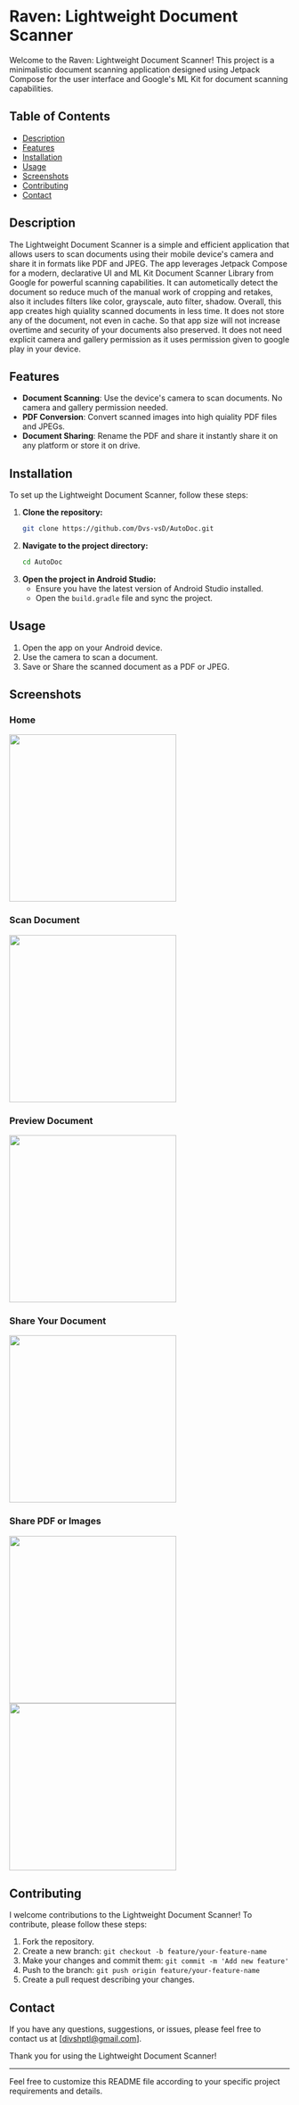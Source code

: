 # Raven: Lightweight Document Scanner

Welcome to the Raven: Lightweight Document Scanner! This project is a minimalistic document scanning application designed using Jetpack Compose for the user interface and Google's ML Kit for document scanning capabilities.

## Table of Contents

- [Description](#description)
- [Features](#features)
- [Installation](#installation)
- [Usage](#usage)
- [Screenshots](#screenshots)
- [Contributing](#contributing)
- [Contact](#contact)

## Description

The Lightweight Document Scanner is a simple and efficient application that allows users to scan documents using their mobile device's camera and share it in formats like PDF and JPEG. The app leverages Jetpack Compose for a modern, declarative UI and ML Kit Document Scanner Library from Google for powerful scanning capabilities. It can autometically detect the document so reduce much of the manual work of cropping and retakes, also it includes filters like color, grayscale, auto filter, shadow. Overall, this app creates high quiality scanned documents in less time. It does not store any of the document, not even in cache. So that app size will not increase overtime and security of your documents also preserved. It does not need explicit camera and gallery permission as it uses permission given to google play in your device.

## Features

- **Document Scanning**: Use the device's camera to scan documents. No camera and gallery permission needed.
- **PDF Conversion**: Convert scanned images into high quiality PDF files and JPEGs.
- **Document Sharing**: Rename the PDF and share it instantly share it on any platform or store it on drive.

## Installation

To set up the Lightweight Document Scanner, follow these steps:

1. **Clone the repository:**
    ```bash
    git clone https://github.com/Dvs-vsD/AutoDoc.git
    ```
2. **Navigate to the project directory:**
    ```bash
    cd AutoDoc
    ```
3. **Open the project in Android Studio:**
    - Ensure you have the latest version of Android Studio installed.
    - Open the `build.gradle` file and sync the project.

## Usage

1. Open the app on your Android device.
2. Use the camera to scan a document.
3. Save or Share the scanned document as a PDF or JPEG.

## Screenshots

### Home
<img src="https://github.com/Dvs-vsD/AutoDoc/assets/62606017/247209d8-b475-4587-a157-0ab9ca1a0a67" width="300">

### Scan Document
<img src="https://github.com/Dvs-vsD/AutoDoc/assets/62606017/e41d1d63-6735-4566-b5d1-c136f32100e8" width="300">

### Preview Document
<img src="https://github.com/Dvs-vsD/AutoDoc/assets/62606017/6527a834-addc-4e68-b980-01f503954849" width="300">

### Share Your Document
<img src="https://github.com/Dvs-vsD/AutoDoc/assets/62606017/1293e253-bfd8-4cbc-8ab0-7119add9e8a2" width="300">

### Share PDF or Images
<img src="https://github.com/Dvs-vsD/AutoDoc/assets/62606017/bb3b3dbc-f27b-4733-acfc-b6b654a97d69" width="300"><img src="https://github.com/Dvs-vsD/AutoDoc/assets/62606017/369d5478-f6af-40f7-b82d-1b2713b04367" width="300">


## Contributing

I welcome contributions to the Lightweight Document Scanner! To contribute, please follow these steps:

1. Fork the repository.
2. Create a new branch: `git checkout -b feature/your-feature-name`
3. Make your changes and commit them: `git commit -m 'Add new feature'`
4. Push to the branch: `git push origin feature/your-feature-name`
5. Create a pull request describing your changes.

## Contact

If you have any questions, suggestions, or issues, please feel free to contact us at [divshptl@gmail.com].

Thank you for using the Lightweight Document Scanner!

---

Feel free to customize this README file according to your specific project requirements and details.

